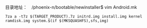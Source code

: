 目录地址：　/phoenix-n/bootable/newinstaller$ vim Android.mk

```shell
7za a -t7z $(TARGET_PRODUCT).7z initrd.img install.img kernel ramdisk.img system.$(if $(MKSQUASHFS),sfs,img)
```



